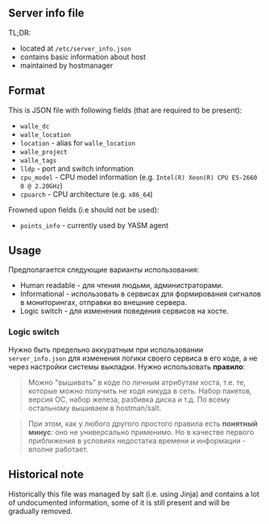 ## Server info file
TL;DR:
  * located at `/etc/server_info.json`
  * contains basic information about host
  * maintained by hostmanager

## Format
This is JSON file with following fields (that are required to be present):
  * `walle_dc`
  * `walle_location`
  * `location` - alias for `walle_location`
  * `walle_project`
  * `walle_tags`
  * `lldp` - port and switch information
  * `cpu_model` - CPU model information (e.g. `Intel(R) Xeon(R) CPU E5-2660 0 @ 2.20GHz`)
  * `cpuarch` - CPU architecture (e.g. `x86_64`)

Frowned upon fields (i.e should not be used):
  * `points_info` - currently used by YASM agent

## Usage
Предполагается следующие варианты использования:
  * Human readable - для чтения людьми, администраторами.
  * Informational - использовать в сервисах для формирования сигналов в мониторингах, отправки во внешние сервера.
  * Logic switch - для изменения поведения сервисов на хосте.

### Logic switch
Нужно быть предельно аккуратным при использовании `server_info.json` для изменения логики своего сервиса в его коде, а не через настройки системы выкладки. Нужно использовать **правило**:
>Можно "вышивать" в коде по личным атрибутам хоста, т.е. те, которые можно получить не ходя никуда в сеть. Набор пакетов, версия ОС, набор железа, разбивка диска и т.д.
По всему остальному вышиваем в hostman/salt.

>При этом, как у любого другого простого правила есть **понятный минус**: оно не универсально применимо. Но в качестве первого приближения в условиях недостатка времени и информации - вполне работает.

## Historical note
Historically this file was managed by salt (i.e. using Jinja) and contains a lot of undocumented information,
some of it is still present and will be gradually removed.
